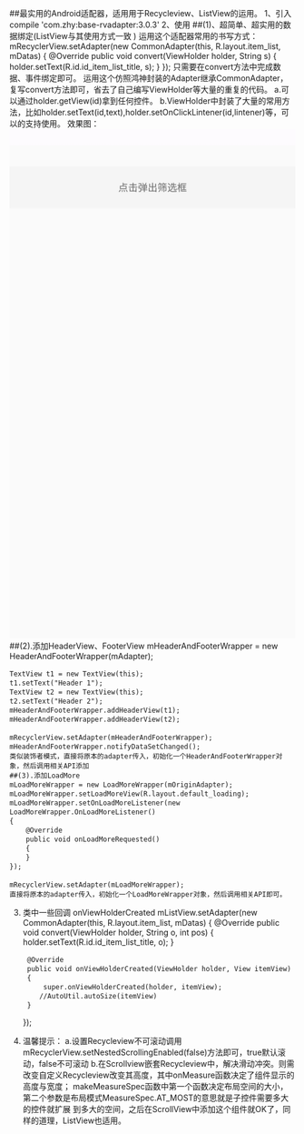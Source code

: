 ##最实用的Android适配器，适用用于Recycleview、ListView的运用。
1、引入
    compile 'com.zhy:base-rvadapter:3.0.3'
2、使用
    ##(1)、超简单、超实用的数据绑定(ListView与其使用方式一致 )
    运用这个适配器常用的书写方式：
    mRecyclerView.setAdapter(new CommonAdapter<String>(this, R.layout.item_list, mDatas)
    {
        @Override
        public void convert(ViewHolder holder, String s)
        {
            holder.setText(R.id.id_item_list_title, s);
        }
    });
    只需要在convert方法中完成数据、事件绑定即可。
    运用这个仿照鸿神封装的Adapter继承CommonAdapter，复写convert方法即可，省去了自己编写ViewHolder等大量的重复的代码。
    a.可以通过holder.getView(id)拿到任何控件。
    b.ViewHolder中封装了大量的常用方法，比如holder.setText(id,text),holder.setOnClickLintener(id,lintener)等，可以的支持使用。
    效果图：
    ![1](https://github.com/872822645/danxuankuangDemo/blob/master/1.jpg)
    ##(2).添加HeaderView、FooterView
    mHeaderAndFooterWrapper = new HeaderAndFooterWrapper(mAdapter);

    TextView t1 = new TextView(this);
    t1.setText("Header 1");
    TextView t2 = new TextView(this);
    t2.setText("Header 2");
    mHeaderAndFooterWrapper.addHeaderView(t1);
    mHeaderAndFooterWrapper.addHeaderView(t2);

    mRecyclerView.setAdapter(mHeaderAndFooterWrapper);
    mHeaderAndFooterWrapper.notifyDataSetChanged();
    类似装饰者模式，直接将原本的adapter传入，初始化一个HeaderAndFooterWrapper对象，然后调用相关API添加
    ##(3).添加LoadMore
    mLoadMoreWrapper = new LoadMoreWrapper(mOriginAdapter);
    mLoadMoreWrapper.setLoadMoreView(R.layout.default_loading);
    mLoadMoreWrapper.setOnLoadMoreListener(new LoadMoreWrapper.OnLoadMoreListener()
    {
        @Override
        public void onLoadMoreRequested()
        {
        }
    });

    mRecyclerView.setAdapter(mLoadMoreWrapper);
    直接将原本的adapter传入，初始化一个LoadMoreWrapper对象，然后调用相关API即可。
3. 类中一些回调
    onViewHolderCreated
    mListView.setAdapter(new CommonAdapter<String>(this, R.layout.item_list, mDatas)
    {
        @Override
        public void convert(ViewHolder holder, String o, int pos)
        {
            holder.setText(R.id.id_item_list_title, o);
        }

        @Override
        public void onViewHolderCreated(ViewHolder holder, View itemView)
        {
            super.onViewHolderCreated(holder, itemView);
           //AutoUtil.autoSize(itemView)
        }
    });
4. 温馨提示：
    a.设置Recycleview不可滚动调用mRecyclerView.setNestedScrollingEnabled(false)方法即可，true默认滚动，false不可滚动
    b.在Scrollview嵌套Recycleview中，解决滑动冲突。则需改变自定义Recycleview改变其高度，其中onMeasure函数决定了组件显示的高度与宽度；
      makeMeasureSpec函数中第一个函数决定布局空间的大小，第二个参数是布局模式MeasureSpec.AT_MOST的意思就是子控件需要多大的控件就扩展
      到多大的空间，之后在ScrollView中添加这个组件就OK了，同样的道理，ListView也适用。
